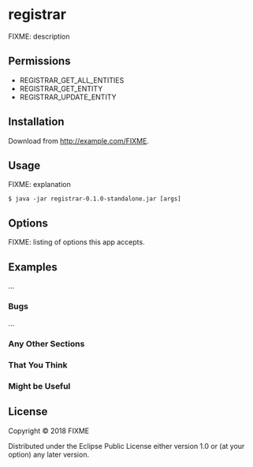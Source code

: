 # registrar

FIXME: description

## Permissions
* REGISTRAR_GET_ALL_ENTITIES
* REGISTRAR_GET_ENTITY
* REGISTRAR_UPDATE_ENTITY

## Installation

Download from http://example.com/FIXME.

## Usage

FIXME: explanation

    $ java -jar registrar-0.1.0-standalone.jar [args]

## Options

FIXME: listing of options this app accepts.

## Examples

...

### Bugs

...

### Any Other Sections
### That You Think
### Might be Useful

## License

Copyright © 2018 FIXME

Distributed under the Eclipse Public License either version 1.0 or (at
your option) any later version.
